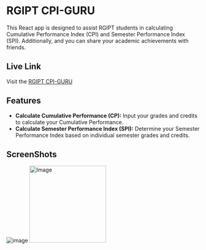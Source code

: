 # RGIPT CPI-GURU

This React app is designed to assist RGIPT students in calculating Cumulative Performance Index (CPI) and Semester Performance Index (SPI). Additionally, and you can share your academic achievements with friends.

## Live Link

Visit the [RGIPT CPI-GURU](https://cpi-guru.vercel.app/) 

## Features

- **Calculate Cumulative Performance (CP):** Input your grades and credits to calculate your Cumulative Performance.
- **Calculate Semester Performance Index (SPI):** Determine your Semester Performance Index based on individual semester grades and credits.


## ScreenShots
![image](https://github.com/nileshcode1/cpi-guru/assets/77544758/dbf72a2f-dde5-4190-b52e-911e498601e8)
<img src="https://github.com/nileshcode1/cpi-guru/assets/77544758/92f85685-3d7a-4ca5-ad8d-9f2f93e8aa2f" alt="Image" height="200">



